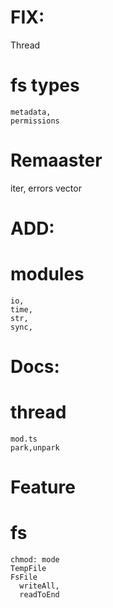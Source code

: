 
# FIX:
  Thread
  # fs types
    metadata,
    permissions

# Remaaster
  iter,
  errors
  vector

# ADD:
  # modules
    io,
    time,
    str,
    sync,
# Docs:
  # thread
    mod.ts
    park,unpark

# Feature
  # fs
    chmod: mode
    TempFile
    FsFile
      writeAll,
      readToEnd
